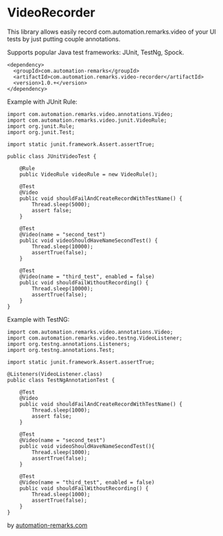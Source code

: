 # VideoRecorder

This library allows easily record com.automation.remarks.video of your UI tests by just putting couple annotations.

Supports popular Java test frameworks: JUnit, TestNg, Spock.

```
<dependency>
  <groupId>com.automation-remarks</groupId>
  <artifactId>com.automation.remarks.video-recorder</artifactId>
  <version>1.0.+</version>
</dependency> 
```

Example with JUnit Rule:

```
import com.automation.remarks.video.annotations.Video;
import com.automation.remarks.video.junit.VideoRule;
import org.junit.Rule;  
import org.junit.Test;

import static junit.framework.Assert.assertTrue;

public class JUnitVideoTest {

    @Rule
    public VideoRule videoRule = new VideoRule();

    @Test
    @Video
    public void shouldFailAndCreateRecordWithTestName() {
        Thread.sleep(5000);
        assert false;
    }

    @Test
    @Video(name = "second_test")
    public void videoShouldHaveNameSecondTest() {
        Thread.sleep(10000);
        assertTrue(false);
    }

    @Test
    @Video(name = "third_test", enabled = false)
    public void shouldFailWithoutRecording() {
        Thread.sleep(10000);
        assertTrue(false);
    }
}
```

Example with TestNG:

```
import com.automation.remarks.video.annotations.Video;
import com.automation.remarks.video.testng.VideoListener;
import org.testng.annotations.Listeners;  
import org.testng.annotations.Test;

import static junit.framework.Assert.assertTrue;

@Listeners(VideoListener.class)
public class TestNgAnnotationTest {

    @Test
    @Video
    public void shouldFailAndCreateRecordWithTestName() {
        Thread.sleep(1000);
        assert false;
    }

    @Test
    @Video(name = "second_test")
    public void videoShouldHaveNameSecondTest(){
        Thread.sleep(1000);
        assertTrue(false);
    }

    @Test
    @Video(name = "third_test", enabled = false)
    public void shouldFailWithoutRecording() {
        Thread.sleep(1000);
        assertTrue(false);
    }
}
```

by [automation-remarks.com](http://automation-remarks.com/)